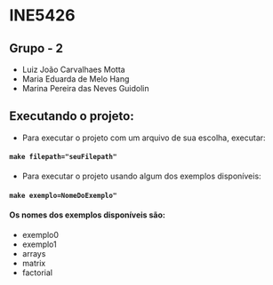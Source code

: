 # INE5426

## Grupo - 2

- Luiz João Carvalhaes Motta
- Maria Eduarda de Melo Hang
- Marina Pereira das Neves Guidolin


## Executando o projeto:

- Para executar o projeto com um arquivo de sua escolha, executar: 
#### `make filepath="seuFilepath"`

- Para executar o projeto usando algum dos exemplos disponíveis:
#### `make exemplo=NomeDoExemplo"`
#### Os nomes dos exemplos disponíveis são:

- exemplo0
- exemplo1
- arrays
- matrix
- factorial

